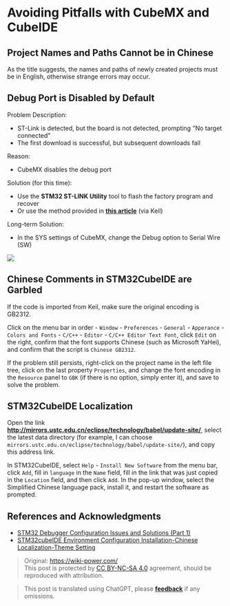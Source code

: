 # Avoiding Pitfalls with CubeMX and CubeIDE

## Project Names and Paths Cannot be in Chinese

As the title suggests, the names and paths of newly created projects must be in English, otherwise strange errors may occur.

## Debug Port is Disabled by Default

Problem Description:

- ST-Link is detected, but the board is not detected, prompting "No target connected"
- The first download is successful, but subsequent downloads fail

Reason:

- CubeMX disables the debug port

Solution (for this time):

- Use the **STM32 ST-LINK Utility** tool to flash the factory program and recover
- Or use the method provided in [**this article**](https://www.jianshu.com/p/cea16b641c3d) (via Keil)

Long-term Solution:

- In the SYS settings of CubeMX, change the Debug option to Serial Wire (SW)

![](https://wiki-media-1253965369.cos.ap-guangzhou.myqcloud.com/img/20200531162352.jpg)

## Chinese Comments in STM32CubeIDE are Garbled

If the code is imported from Keil, make sure the original encoding is GB2312.

Click on the menu bar in order - `Window` - `Preferences` - `General` - `Apperance` - `Colors and Fonts` - `C/C++` - `Editor` - `C/C++ Editor Text Font`, click `Edit` on the right, confirm that the font supports Chinese (such as Microsoft YaHei), and confirm that the script is `Chinese GB2312`.

If the problem still persists, right-click on the project name in the left file tree, click on the last property `Properties`, and change the font encoding in the `Resource` panel to `GBK` (if there is no option, simply enter it), and save to solve the problem.

## STM32CubeIDE Localization

Open the link **<http://mirrors.ustc.edu.cn/eclipse/technology/babel/update-site/>**, select the latest data directory (for example, I can choose `mirrors.ustc.edu.cn/eclipse/technology/babel/update-site/`), and copy this address link.

In STM32CubeIDE, select `Help` - `Install New Software` from the menu bar, click `Add`, fill in `language` in the `Name` field, fill in the link that was just copied in the `Location` field, and then click `Add`. In the pop-up window, select the Simplified Chinese language pack, install it, and restart the software as prompted.

## References and Acknowledgments

- [STM32 Debugger Configuration Issues and Solutions (Part 1)](https://www.jianshu.com/p/cea16b641c3d)
- [STM32cubeIDE Environment Configuration Installation-Chinese Localization-Theme Setting](https://blog.csdn.net/wct3344142/article/details/104142863)

> Original: <https://wiki-power.com/>  
> This post is protected by [CC BY-NC-SA 4.0](https://creativecommons.org/licenses/by/4.0/deed.en) agreement, should be reproduced with attribution.

> This post is translated using ChatGPT, please [**feedback**](https://github.com/linyuxuanlin/Wiki_MkDocs/issues/new) if any omissions.
